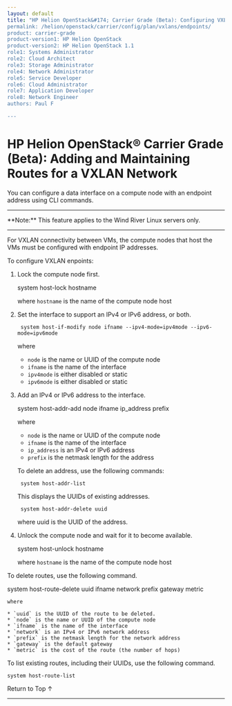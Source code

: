 ```yaml
---
layout: default
title: "HP Helion OpenStack&#174; Carrier Grade (Beta): Configuring VXLAN Endpoint IP Addresses
permalink: /helion/openstack/carrier/config/plan/vxlans/endpoints/
product: carrier-grade
product-version1: HP Helion OpenStack
product-version2: HP Helion OpenStack 1.1
role1: Systems Administrator 
role2: Cloud Architect 
role3: Storage Administrator 
role4: Network Administrator 
role5: Service Developer 
role6: Cloud Administrator 
role7: Application Developer 
role8: Network Engineer 
authors: Paul F

---
```

<!--UNDER REVISION-->

<script>

function PageRefresh {
onLoad="window.refresh"
}

PageRefresh();

</script>

<!-- <p style="font-size: small;"> <a href="/helion/openstack/carrier/services/imaging/overview/">&#9664; PREV</a> | <a href="/helion/openstack/carrier/services/overview/">&#9650; UP</a> | <a href="/helion/openstack/carrier/services/object/overview/"> NEXT &#9654</a> </p> -->

# HP Helion OpenStack&#174; Carrier Grade (Beta): Adding and Maintaining Routes for a VXLAN Network
<!-- From the Titanium Server Admin Guide -->

You can configure a data interface on a compute node with an endpoint address using CLI commands.

<hr>
**Note:** This feature applies to the Wind River Linux servers only.
<hr>

For VXLAN connectivity between VMs, the compute nodes that host the VMs must be configured with endpoint IP addresses.

To configure VXLAN enpoints:

1. Lock the compute node first.

	system host-lock hostname

	where `hostname` is the name of the compute node host

2. Set the interface to support an IPv4 or IPv6 address, or both.

		system host-if-modify node ifname --ipv4-mode=ipv4mode --ipv6-mode=ipv6mode

	where

	* `node` is the name or UUID of the compute node
	* `ifname` is the name of the interface
	* `ipv4mode` is either disabled or static
	* `ipv6mode` is either disabled or static

3. Add an IPv4 or IPv6 address to the interface.

	system host-addr-add node ifname ip_address prefix

	where

	* `node` is the name or UUID of the compute node
	* `ifname` is the name of the interface
	* `ip_address` is an IPv4 or IPv6 address
	* `prefix` is the netmask length for the address

	To delete an address, use the following commands:

		system host-addr-list

	This displays the UUIDs of existing addresses.

		system host-addr-delete uuid

	where uuid is the UUID of the address.

4. Unlock the compute node and wait for it to become available.

	system host-unlock hostname

	where `hostname` is the name of the compute node host



To delete routes, use the following command.

system host-route-delete uuid ifname network prefix gateway metric

	where 

	* `uuid` is the UUID of the route to be deleted.
	* `node` is the name or UUID of the compute node
	* `ifname` is the name of the interface
	* `network` is an IPv4 or IPv6 network address 
	* `prefix` is the netmask length for the network address
	* `gateway` is the default gateway
	* `metric` is the cost of the route (the number of hops)

To list existing routes, including their UUIDs, use the following command.

	system host-route-list


<a href="#top" style="padding:14px 0px 14px 0px; text-decoration: none;"> Return to Top &#8593; </a>
 
----